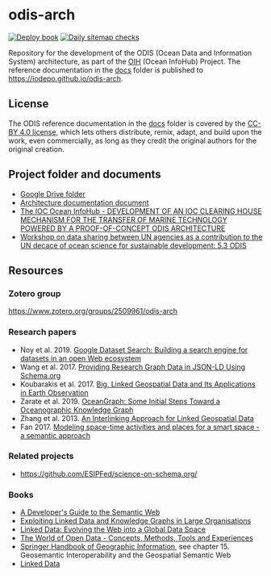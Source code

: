 # odis-arch

[![Deploy book](https://github.com/iodepo/odis-arch/actions/workflows/deploy-book.yml/badge.svg)](https://github.com/iodepo/odis-arch/actions/workflows/deploy-book.yml)
[![Daily sitemap checks](https://github.com/iodepo/odis-arch/actions/workflows/sitemapcheck.yml/badge.svg)](https://github.com/iodepo/odis-arch/actions/workflows/sitemapcheck.yml)

Repository for the development of the ODIS (Ocean Data and 
Information System) architecture, as part of the [OIH](https://oceaninfohub.org/) 
(Ocean InfoHub) Project. The reference documentation in the [docs](docs) folder is 
published to https://iodepo.github.io/odis-arch.

## License

The ODIS reference documentation in the [docs](docs) folder is covered by
the [CC-BY 4.0 license](https://creativecommons.org/licenses/by/4.0/legalcode), 
which lets others distribute, remix, adapt, and build upon the work, even commercially, 
as long as they credit the original authors for the original creation.

## Project folder and documents

- [Google Drive folder](https://drive.google.com/drive/u/0/folders/1QGKYq_zYqJyfrokcJuvRENK06EX_UuzP)
- [Architecture documentation document](https://docs.google.com/document/d/1jWG6CwZN-ffKhF4IUFTvjb22iiYKtw8ZOqJkaVlTwqM/edit)
- [The IOC Ocean InfoHub - DEVELOPMENT OF AN IOC CLEARING HOUSE MECHANISM FOR THE TRANSFER OF MARINE TECHNOLOGY POWERED BY A PROOF-OF-CONCEPT ODIS ARCHITECTURE](https://www.iode.org/components/com_oe/oe.php?task=download&id=44911&version=1.0&lang=1&format=1)
- [Workshop on data sharing between UN agencies as a contribution to the UN decace of ocean science for sustainable development: 5.3 ODIS](https://www.iode.org/components/com_oe/oe.php?task=download&id=45243&version=3.0&lang=1&format=15)

## Resources
### Zotero group

https://www.zotero.org/groups/2509961/odis-arch

### Research papers

- Noy et al. 2019. [Google Dataset Search: Building a search engine for datasets in an open Web ecosystem](https://research.google/pubs/pub47845/)
- Wang et al. 2017. [Providing Research Graph Data in JSON-LD Using Schema.org](https://www.researchgate.net/publication/322413884_Providing_Research_Graph_Data_in_JSON-LD_Using_Schemaorg)
- Koubarakis et al. 2017. [Big, Linked Geospatial Data and Its Applications in Earth Observation](https://www.researchgate.net/profile/George_Papadakis2/publication/318742949_Big_Linked_Geospatial_Data_and_Its_Applications_in_Earth_Observation/links/5a0a81a3aca272d40f413577/Big-Linked-Geospatial-Data-and-Its-Applications-in-Earth-Observation.pdf)
- Zarate et al. 2019. [OceanGraph: Some Initial Steps Toward a Oceanographic Knowledge Graph](https://www.researchgate.net/profile/Pablo_Rosales3/publication/333200045_OceanGraph_Some_Initial_Steps_Toward_a_Oceanographic_Knowledge_Graph/links/5ced754f458515026a637bd3/OceanGraph-Some-Initial-Steps-Toward-a-Oceanographic-Knowledge-Graph.pdf)
- Zhang et al. 2013. [An Interlinking Approach for Linked Geospatial Data](https://www.researchgate.net/publication/289922051_An_Interlinking_Approach_for_Linked_Geospatial_Data)
- Fan 2017. [Modeling space-time activities and places for a smart space - a semantic approach](https://ir.uiowa.edu/cgi/viewcontent.cgi?article=7229&context=etd)

### Related projects

- https://github.com/ESIPFed/science-on-schema.org/

### Books

- [A Developer's Guide to the Semantic Web](https://link.springer.com/book/10.1007/978-3-642-15970-1)
- [Exploiting Linked Data and Knowledge Graphs in Large Organisations](https://www.springer.com/gp/book/9783319456522)
- [Linked Data: Evolving the Web into a Global Data Space](http://linkeddatabook.com/editions/1.0/)
- [The World of Open Data - Concepts, Methods, Tools and Experiences](https://www.springer.com/gp/book/9783319908496)
- [Springer Handbook of Geographic Information](https://www.springer.com/gp/book/9783540726784), see chapter 15. Geosemantic Interoperability and the Geospatial Semantic Web
- [Linked Data](https://www.manning.com/books/linked-data)